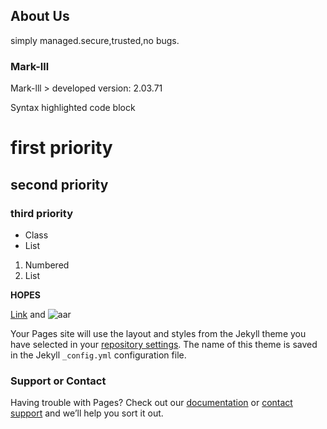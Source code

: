 ## About Us

 simply managed.secure,trusted,no bugs.

### Mark-lll

Mark-lll > developed version: 2.03.71


Syntax highlighted code block

# first priority
## second priority
### third priority

- Class
- List

1. Numbered
2. List

**HOPES**

[Link](url) and ![aar](src="buddha.jpg")

Your Pages site will use the layout and styles from the Jekyll theme you have selected in your [repository settings](https://github.com/magicreato/helloweb/settings). The name of this theme is saved in the Jekyll `_config.yml` configuration file.

### Support or Contact

Having trouble with Pages? Check out our [documentation](https://google.com/) or [contact support](https://support.github.com/contact) and we’ll help you sort it out.
